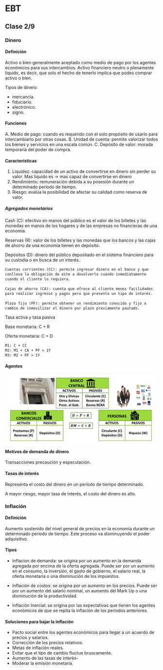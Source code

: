 # EBT

## Clase 2/9

### Dinero

#### Definición

Activo o bien generalmente aceptado como medio de pago por los agentes económicos para sus intercambios. Activo financiero neutro o plenamente líquido, es decir, que solo el hecho de tenerlo implica que podes comprar activo o bien.

Tipos de dinero:

- mercancía.
- fiduciario.
- electrónico.
- signo.

#### Funciones

A. Medio de pago: cuando es requerido con el solo propósito de usarlo para intercambiarlo por otras cosas.
B. Unidad de cuenta: permite valorizar todos los bienes y servicios en una escala común.
C. Depósito de valor: morada temporaria del poder de compra.

#### Características

1. Liquidez: capacidad de un activo de convertirse en dinero sin perder su valor. Mas liquido es -> mas capaz de convertirse en dinero 
2. Rendimiento: remuneración debida a su posesión durante un determinado período de tiempo.
3. Riesgo: evalúa la posibilidad de afectar su calidad como reserva de valor.

##### Agregados monetarios

Cash (C): efectivo en manos del público es el valor de los billetes y las monedas en manos de los hogares y de las empresas no financieras de una economía.

Reservas (R): valor de los billetes y las monedas que los bancos y las cajas de ahorro de una economía tienen en depósito.

Depósitos (D): dinero del público depositado en el sistema financiero para su custodia o en busca de un interés.

    Cuentas corrientes (CC): permite ingresar dinero en el banco y que conlleva la obligación de este a devolverlo cuando inmediatamente cuando el cliente lo requiera.
    
    Cajas de ahorro (CA): cuenta que ofrece al cliente menos facilidades para realizar ingresos y pagos pero que presenta un tipo de interés.
    
    Plazo fijo (PF): permite obtener un rendimiento conocido y fijo a cambio de inmovilizar el dinero por plazo previamente pautado.

Tasa activa y tasa pasiva

Base monetaria: C + R

Oferta monetaria: C + D

    M1: C + CC
    M2: M1 + CA + PF < 1Y
    M3: M2 + PF > 1Y

#### Agentes

![Agentes de la economía](imagenes/agentes.png)

#### Motivos de demanda de dinero

Transacciones precaución y especulación.

#### Tasas de interés

Representa el costo del dinero en un período de tiempo determinado.

A mayor riesgo, mayor tasa de interés, el costo del dinero es alto.

### Inflación

#### Definición

Aumento sostenido del nivel general de precios en la economía durante un determinado período de tiempo. Este proceso va disminuyendo el poder adquisitivo.

#### Tipos

- Inflacion de demanda: se origina por un aumento en la demanda agregada por encima de la oferta agregada. Puede ser por un aumento en el consumo, la inversión, el gasto de gobierno, el salario real, la oferta monetaria o una disminución de los impuestos.

- Inflación de costos: se origina por un aumento en los precios. Puede ser por un aumento del salario nominal, un aumento del Mark Up o una disminución de la productividad.

- Inflación Inercial: se origina por las expectativas que tienen los agentes económicos de que se repita la inflación de los períodos anteriores. 

#### Soluciones para bajar la inflación

- Pacto social entre los agentes económicos para llegar a un acuerdo de precios y salarios.
- Corrección de los precios relativos.
- Metas de inflación reales.
- Evitar que el tipo de cambio fluctue bruscamente.
- Aumento de las tasas de interés-
- Moderar la emisión monetaria.
